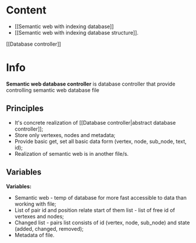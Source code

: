 # Content
- [[Semantic web with indexing database]]
- [[Semantic web with indexing database structure]].

[[Database controller]]

# Info
**Semantic web database controller** is database controller that provide controlling semantic web database file

## Principles
- It's concrete realization of [[Database controller|abstract database controller]];
- Store only vertexes, nodes and metadata;
- Provide basic get, set all basic data form (vertex, node, sub_node, text, id);
- Realization of semantic web is in another file/s.

## Variables
**Variables:**
- Semantic web - temp of database for more fast accessible to data than working with file;
- List of pair id and position relate start of them list - list of free id of vertexes and nodes;
- Changed list - pairs list consists of id (vertex, node, sub_node) and state (added, changed, removed);
- Metadata of file.
